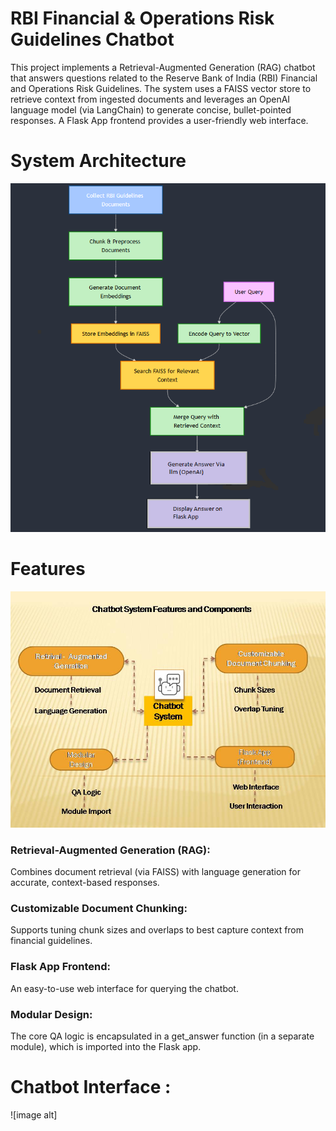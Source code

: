 # RBI Financial & Operations Risk Guidelines Chatbot

This project implements a Retrieval-Augmented Generation (RAG) chatbot that answers questions related to the Reserve Bank of India (RBI) Financial and Operations Risk Guidelines. The system uses a FAISS vector store to retrieve context from ingested documents and leverages an OpenAI language model (via LangChain) to generate concise, bullet-pointed responses. A Flask App frontend provides a user-friendly web interface.

# System Architecture

![image alt](https://github.com/sonalkothmire/GenAi_chatbot_for_Banking/blob/main/image.png)

# Features

![image alt](https://github.com/sonalkothmire/GenAi_chatbot_for_Banking/blob/main/Features.jpg)

### Retrieval-Augmented Generation (RAG):

Combines document retrieval (via FAISS) with language generation for accurate, context-based responses.

### Customizable Document Chunking:

Supports tuning chunk sizes and overlaps to best capture context from financial guidelines.

### Flask App Frontend:

An easy-to-use web interface for querying the chatbot.

### Modular Design:

The core QA logic is encapsulated in a get_answer function (in a separate module), which is imported into the Flask app.

# Chatbot Interface :

![image alt]

